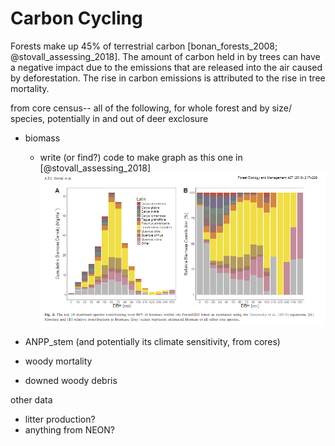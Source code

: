 # Carbon Cycling

Forests make up 45% of terrestrial carbon [bonan_forests_2008; @stovall_assessing_2018]. The amount of carbon held in by trees can have a negative impact due to the emissions that are released into the air caused by deforestation. The rise in carbon emissions is attributed to the rise in tree mortality.




from core census-- all of the following, for whole forest and by size/ species, potentially in and out of deer exclosure
- biomass
    - write (or find?) code to make graph as this one in [@stovall_assessing_2018] ![*sample graph of biomass by species*](maps_figures_tables/ch_4_biomass_graph.PNG)

- ANPP_stem (and potentially its climate sensitivity, from cores)
- woody mortality 
- downed woody debris

other data
- litter production?
- anything from NEON?
